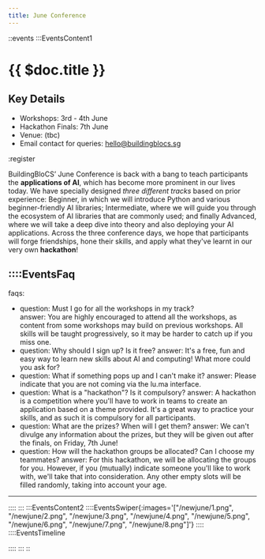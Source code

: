 ```yaml
---
title: June Conference
---
```


::events
:::EventsContent1
# {{ $doc.title }}
## Key Details
* Workshops: 3rd - 4th June
* Hackathon Finals: 7th June 
* Venue: (tbc)
* Email contact for queries: hello@buildingblocs.sg

:register

BuildingBloCS’ June Conference is back with a bang to teach participants the **applications of AI**, which has become more prominent in our lives today. We have specially designed *three different tracks* based on prior experience: Beginner, in which we will introduce Python and various beginner-friendly AI libraries; Intermediate, where we will guide you through the ecosystem of AI libraries that are commonly used; and finally Advanced, where we will take a deep dive into theory and also deploying your AI applications. Across the three conference days, we hope that participants will forge friendships, hone their skills, and apply what they've learnt in our very own **hackathon**!

::::EventsFaq
---
faqs:
 - question: Must I go for all the workshops in my track?  
   answer: You are highly encouraged to attend all the workshops, as content from some workshops may build on previous workshops. All skills will be taught progressively, so it may be harder to catch up if you miss one.
 - question: Why should I sign up? Is it free?
   answer: It's a free, fun and easy way to learn new skills about AI and computing! What more could you ask for?
 - question: What if something pops up and I can't make it?
   answer: Please indicate that you are not coming via the lu.ma interface.
 - question: What is a "hackathon"? Is it compulsory? 
   answer: A hackathon is a competition where you'll have to work in teams to create an application based on a theme provided. It's a great way to practice your skills, and as such it is compulsory for all participants.
 - question: What are the prizes? When will I get them?
   answer: We can't divulge any information about the prizes, but they will be given out after the finals, on Friday, 7th June!
 - question: How will the hackathon groups be allocated? Can I choose my teammates?
   answer: For this hackathon, we will be allocating the groups for you. However, if you (mutually) indicate someone you'll like to work with, we'll take that into consideration. Any other empty slots will be filled randomly, taking into account your age. 
---
::::
:::
:::EventsContent2
::::EventsSwiper{:images='["/newjune/1.png", "/newjune/2.png", "/newjune/3.png", "/newjune/4.png", "/newjune/5.png", "/newjune/6.png", "/newjune/7.png", "/newjune/8.png"]'}
::::
::::EventsTimeline
<!-- ---
timeline:
- date: 12th March
- events:
  - time: 10:00 AM - 12:00 PM
    title: Introduction to Python
    author: John
    desc: Python learning
    youtube: https://www.youtube.com/watch?v=6YR2nG5Zg9Y
  - time: 10:00 AM - 12:00 PM
    title: Introduction to Python
    author: John
    desc: Python learning
    youtube: https://www.youtube.com/watch?v=6YR2nG5Zg9Y
- date: 132th March
- events:
  - time: 10:00 AM - 12:00 PM
    title: Introduction to Python
    author: John
    desc: Python learning
    youtube: https://www.youtube.com/watch?v=6YR2nG5Zg9Y
--- -->
::::
:::
::
